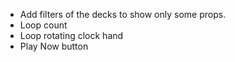 - Add filters of the decks to show only some props.
- Loop count
- Loop rotating clock hand
- Play Now button
